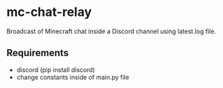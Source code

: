# mc-chat-relay

Broadcast of Minecraft chat inside a Discord channel using latest.log file.

## Requirements

- discord (pip install discord)
- change constants inside of main.py file
